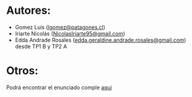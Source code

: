 # Autores:
- Gomez Luis (lgomez@patagones.cl)
- Iriarte Nicolás (NicolasIriarte95@gmail.com)
- Edda Andrade Rosales (edda.geraldine.andrade.rosales@gmail.com) desde TP1 B y TP2 A

# Otros:
Podrá encontrar el enunciado comple [aqui](assets/D05_TP1_ParteB_v0p1.pdf)
